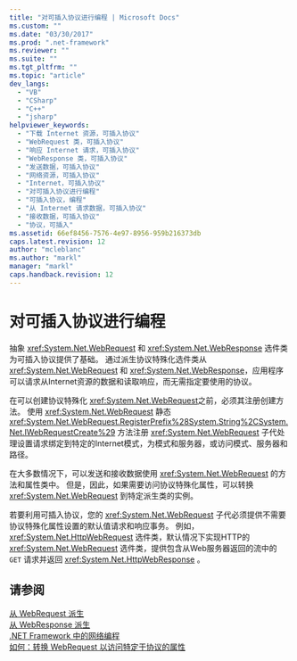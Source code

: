 ```yaml
---
title: "对可插入协议进行编程 | Microsoft Docs"
ms.custom: ""
ms.date: "03/30/2017"
ms.prod: ".net-framework"
ms.reviewer: ""
ms.suite: ""
ms.tgt_pltfrm: ""
ms.topic: "article"
dev_langs: 
  - "VB"
  - "CSharp"
  - "C++"
  - "jsharp"
helpviewer_keywords: 
  - "下载 Internet 资源，可插入协议"
  - "WebRequest 类，可插入协议"
  - "响应 Internet 请求，可插入协议"
  - "WebResponse 类，可插入协议"
  - "发送数据，可插入协议"
  - "网络资源，可插入协议"
  - "Internet，可插入协议"
  - "对可插入协议进行编程"
  - "可插入协议，编程"
  - "从 Internet 请求数据，可插入协议"
  - "接收数据，可插入协议"
  - "协议，可插入"
ms.assetid: 66ef8456-7576-4e97-8956-959b216373db
caps.latest.revision: 12
author: "mcleblanc"
ms.author: "markl"
manager: "markl"
caps.handback.revision: 12
---
```

# 对可插入协议进行编程
抽象 <xref:System.Net.WebRequest> 和 <xref:System.Net.WebResponse> 选件类为可插入协议提供了基础。  通过派生协议特殊化选件类从 <xref:System.Net.WebRequest> 和 <xref:System.Net.WebResponse>，应用程序可以请求从Internet资源的数据和读取响应，而无需指定要使用的协议。  
  
 在可以创建协议特殊化 <xref:System.Net.WebRequest>之前，必须其注册创建方法。  使用 <xref:System.Net.WebRequest> 静态 <xref:System.Net.WebRequest.RegisterPrefix%28System.String%2CSystem.Net.IWebRequestCreate%29> 方法注册 <xref:System.Net.WebRequest> 子代处理设置请求绑定到特定的Internet模式，为模式和服务器，或访问模式、服务器和路径。  
  
 在大多数情况下，可以发送和接收数据使用 <xref:System.Net.WebRequest> 的方法和属性类中。  但是，因此，如果需要访问协议特殊化属性，可以转换 <xref:System.Net.WebRequest> 到特定派生类的实例。  
  
 若要利用可插入协议，您的 <xref:System.Net.WebRequest> 子代必须提供不需要协议特殊化属性设置的默认值请求和响应事务。  例如， <xref:System.Net.HttpWebRequest> 选件类，默认情况下实现HTTP的 <xref:System.Net.WebRequest> 选件类，提供包含从Web服务器返回的流中的 `GET` 请求并返回 <xref:System.Net.HttpWebResponse> 。  
  
## 请参阅  
 [从 WebRequest 派生](../../../docs/framework/network-programming/deriving-from-webrequest.md)   
 [从 WebResponse 派生](../../../docs/framework/network-programming/deriving-from-webresponse.md)   
 [.NET Framework 中的网络编程](../../../docs/framework/network-programming/index.md)   
 [如何：转换 WebRequest 以访问特定于协议的属性](../../../docs/framework/network-programming/how-to-typecast-a-webrequest-to-access-protocol-specific-properties.md)